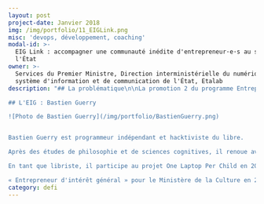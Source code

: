 ```yaml
---
layout: post
project-date: Janvier 2018
img: /img/portfolio/11_EIGLink.png
misc: 'devops, développement, coaching'
modal-id: >-
  EIG Link : accompagner une communauté inédite d'entrepreneur·e·s au sein de
  l'État
owner: >-
  Services du Premier Ministre, Direction interministérielle du numérique et du
  système d'information et de communication de l'État, Etalab
description: "## La problématique\n\nLa promotion 2 du programme Entrepreneur d’intérêt général\nréunit des innovateur•trice•s aux compétences et connaissances diverses. Nombre\nd’entre elles/eux font leurs premiers pas dans l’administration, et découvrent\nun monde aux contraintes techniques et juridiques particulières.\n\nLe programme Entrepreneur d’intérêt général est piloté par\nEtalab au sein de la Direction interministérielle du système d’information et\nde communication de l’État (DINSIC). Celle-ci dispose de ressources pour accompagner les\nentrepreneur•e•s d’intérêt général dans la réalisation de leurs\ndéfis\_au sein de leur administration d’accueil : méthodes de développement\net d’analyse de données, standards d’hébergement, licences spécifiques…\n\nIl s’agit pour l’équipe d’Etalab d’offrir le meilleur soutien\npossible à cette équipe passionnée et hétérogène, notamment d’un point de vue\ntechnique et méthodologique, afin de permettre aux EIG de résoudre au mieux les\ndéfis qui leur ont été lancés et de livrer des solutions pérennes.\n\n## Le défi : proposer un accompagnement technique et méthodologique des défis de la promotion EIG2\n\nUn•e\nEntrepreneur•e d’Intérêt Général sera intégré•e à l’équipe\n«\_EIG\_» d’Etalab afin d’accompagner la promotion EIG2 dans la\nréalisation de leurs défis. Elle ou il apportera son soutien à plusieurs\nniveaux, notamment\_:\n\n* Choix\n  des solutions techniques à envisager\n* Méthodologie\_: méthodes de travail agile, suivi du calendrier, aide à la pérennisation des\n  projets\n* Accompagnement\n  sur les ressources à mobiliser (données, hébergement, SI, etc.)\n\nL’EIG sera\nprésent•e aux côtés de la promotion à toutes les étapes de la réalisation des défis,\net apportera son soutien lors des moments charnières\_: établissement de la\nfeuille de route technique initiale, réorientations éventuelles, pérennisation\ndes solutions mises en place, dans une logique open source (notamment à travers\nla documentation des défis).\n\nElle ou il\njouera également un rôle important dans la cohésion de la promotion, en\nencourageant le partage de bonnes pratiques inter-projets.\n\n

## L'EIG : Bastien Guerry

![Photo de Bastien Guerry](/img/portfolio/BastienGuerry.png)


Bastien Guerry est programmeur indépendant et hacktiviste du libre.

Après des études de philosophie et de sciences cognitives, il renoue avec ses premières amours en découvrant le logiciel libre à la fin du millénaire.  Il tombe en extase devant GNU Emacs, se met au Lisp dans la foulée et il est aujourd'hui mainteneur d'Org-mode, un module pour organiser sa vie à l'aide de fichiers textes.

En tant que libriste, il participe au projet One Laptop Per Child en 2008, co-fonde OLPC France, organise en 2009 une école d'été en Chine sur les outils open source pour la recherche, devient premier salarié de Wikimédia France en 2010, puis contribue à ShareLex, jecode.org et aux Hackadons.

« Entrepreneur d'intérêt général » pour le Ministère de la Culture en 2017, il s'engage à nouveau dans ce programme en 2018 comme EIG Link."
category: defi
---
```















